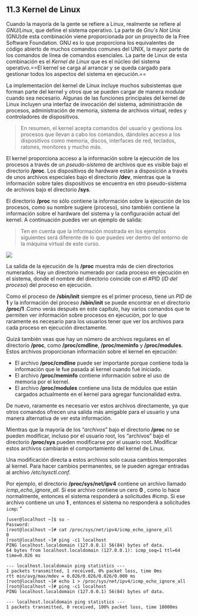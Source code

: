 ## 11.3 Kernel de Linux
Cuando la mayoría de la gente se refiere a Linux, realmente se refiere al _GNU/Linux_, que define el sistema operativo. La parte de _Gnu's Not Unix_ (GNU)de esta combinación viene proporcionada por un proyecto de la Free Software Foundation. GNU es lo que proporciona los equivalentes de código abierto de muchos comandos comunes del UNIX, la mayor parte de los comandos de línea de comandos esenciales. La parte de Linux de esta combinación es el _Kernel de Linux_ que es el núcleo del sistema operativo.==El kernel se carga al arrancar y se queda cargado para gestionar todos los aspectos del sistema en ejecución.==

La implementación del kernel de Linux incluye muchos subsistemas que forman parte del kernel y otros que se pueden cargar de manera modular cuando sea necesario. Algunas de las funciones principales del kernel de Linux incluyen una interfaz de invocación del sistema, administración de procesos, administración de memoria, sistema de archivos virtual, redes y controladores de dispositivos.

>En resumen, el kernel acepta comandos del usuario y gestiona los procesos que llevan a cabo los comandos, dándoles acceso a los dispositivos como memoria, discos, interfaces de red, teclados, ratones, monitores y mucho más.

El kernel proporciona acceso a la información sobre la ejecución de los procesos a través de un _pseudo-sistema_ de archivos que es visible bajo el directorio __/proc__. Los dispositivos de hardware están a disposición a través de unos archivos especiales bajo el directorio __/dev__, mientras que la información sobre tales dispositivos se encuentra en otro pseudo-sistema de archivos bajo el directorio __/sys__.

El directorio __/proc__ no sólo contiene la información sobre la ejecución de los procesos, como su nombre sugiere (proceso), sino también contiene la información sobre el hardware del sistema y la configuración actual del kernel. A continuación puedes ver un ejemplo de salida:

>Ten en cuenta que la información mostrada en los ejemplos siguientes será diferente de lo que puedes ver dentro del entorno de la máquina virtual de este curso.

![](https://ndg-content-dev.s3.amazonaws.com/media/images/11.4_1.png)

La salida de la ejecución de ls __/proc__ muestra más de cien directorios numerados. Hay un directorio numerado por cada proceso en ejecución en el sistema, donde el nombre del directorio coincide con el #PID (_ID del proceso_) del proceso en ejecución.

Como el proceso de __/sbin/init__ siempre es el primer proceso, tiene un _PID_ de __1__ y la información del proceso __/sbin/init__ se puede encontrar en el directorio __/proc/1__ .Como verás después en este capítulo, hay varios comandos que te permiten ver información sobre procesos en ejecución, por lo que raramente es necesario para los usuarios tener que ver los archivos para cada proceso en ejecución directamente.

Quizá también veas que hay un número de archivos regulares en el directorio __/proc__, como __/proc/cmdline__, __/proc/meminfo__ y __/proc/modules__. Estos archivos proporcionan información sobre el kernel en ejecución:

- El archivo __/proc/cmdline__ puede ser importante porque contiene toda la información que le fue pasada al kernel cuando fué iniciado.
- El archivo __/proc/meminfo__ contiene información sobre el uso de memoria por el kernel.
- El archivo __/proc/modules__ contiene una lista de módulos que están cargados actualmente en el kernel para agregar funcionalidad extra.

De nuevo, raramente es necesario ver estos archivos directamente, ya que otros comandos ofrecen una salida más amigable para el usuario y una manera alternativa de ver esta información.

Mientras que la mayoría de los “_archivos_” bajo el directorio __/proc__ no se pueden modificar, incluso por el usuario root, los “archivos” bajo el directorio __/proc/sys__ pueden modificarse por el usuario root. Modificar estos archivos cambiarán el comportamiento del kernel de Linux.

Una modificación directa a estos archivos solo causa cambios temporales al kernel. Para hacer cambios permanentes, se le pueden agregar entradas al archivo _/etc/sysctl.conf_.

Por ejemplo, el directorio __/proc/sys/net/ipv4__ contiene un archivo llamado _icmp_echo_ignore_all_. Si ese archivo contiene un cero __0__ , como lo hace normalmente, entonces el sistema responderá a solicitudes #icmp. Si ese archivo contiene un uno __1__ , entonces el sistema no responderá a solicitudes `icmp`: ”

```shell-session
[user@localhost ~]$ su -
Password: 
[root@localhost ~]# cat /proc/sys/net/ipv4/icmp_echo_ignore_all 
0
[root@localhost ~]# ping -c1 localhost
PING localhost.localdomain (127.0.0.1) 56(84) bytes of data.
64 bytes from localhost.localdomain (127.0.0.1): icmp_seq=1 ttl=64 time=0.026 ms

--- localhost.localdomain ping statistics ---
1 packets transmitted, 1 received, 0% packet loss, time 0ms
rtt min/avg/max/mdev = 0.026/0.026/0.026/0.000 ms
[root@localhost ~]# echo 1 > /proc/sys/net/ipv4/icmp_echo_ignore_all
[root@localhost ~]# ping -c1 localhost
PING localhost.localdomain (127.0.0.1) 56(84) bytes of data.

--- localhost.localdomain ping statistics ---
1 packets transmitted, 0 received, 100% packet loss, time 10000ms
```
